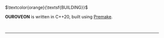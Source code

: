 
$\textcolor{orange}{\textsf{BUILDING}}$

**OUROVEON** is written in C++20, built using [Premake](premake.github.io). 

<br>
<hr>
<br>

